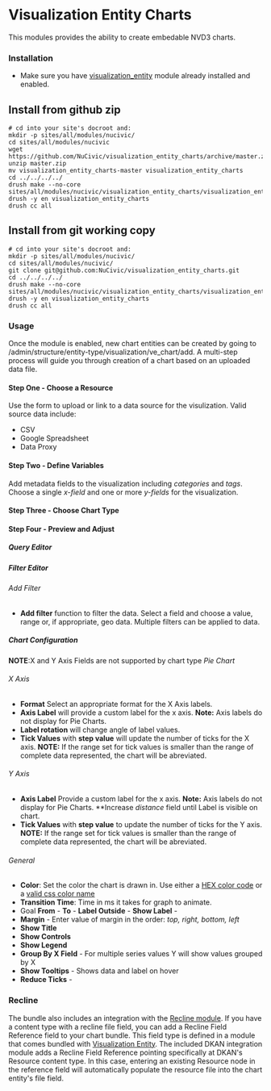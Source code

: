# Visualization Entity Charts
This modules provides the ability to create embedable NVD3 charts.

### Installation 
- Make sure you have [visualization_entity](https://github.com/NuCivic/visualization_entity) module already installed and enabled.

## Install from github zip
```
# cd into your site's docroot and:
mkdir -p sites/all/modules/nucivic/
cd sites/all/modules/nucivic
wget https://github.com/NuCivic/visualization_entity_charts/archive/master.zip
unzip master.zip
mv visualization_entity_charts-master visualization_entity_charts
cd ../../../../
drush make --no-core sites/all/modules/nucivic/visualization_entity_charts/visualization_entity_charts.make
drush -y en visualization_entity_charts
drush cc all
```

## Install from git working copy

```
# cd into your site's docroot and:
mkdir -p sites/all/modules/nucivic/
cd sites/all/modules/nucivic/
git clone git@github.com:NuCivic/visualization_entity_charts.git
cd ../../../../
drush make --no-core sites/all/modules/nucivic/visualization_entity_charts/visualization_entity_charts.make
drush -y en visualization_entity_charts
drush cc all
```

### Usage
Once the module is enabled, new chart entities can be created by going to /admin/structure/entity-type/visualization/ve_chart/add. A multi-step process will guide you through creation of a chart based on an uploaded data file.

#### Step One - Choose a Resource
Use the form to upload or link to a data source for the visulization.
Valid source data include:
* CSV
* Google Spreadsheet
* Data Proxy

#### Step Two - Define Variables
Add metadata fields to the visualization including *categories* and *tags*.
Choose a single *x-field* and one or more *y-fields* for the visualization.

#### Step Three - Choose Chart Type

#### Step Four - Preview and Adjust
##### Query Editor

##### Filter Editor
###### Add Filter
* **Add filter** function to filter the data. Select a field and choose a value, range or, if appropriate, geo data.
Multiple filters can be applied to data.

##### Chart Configuration
**NOTE**:X and Y Axis Fields are not supported by chart type *Pie Chart*
###### X Axis
* **Format** Select an appropriate format for the X Axis labels.
* **Axis Label**  will provide a custom label for the x axis. **Note:** Axis labels do not display for Pie Charts.
* **Label rotation** will change angle of label values.
* **Tick Values** with **step value** will update the number of ticks for the X axis. **NOTE:** If the range set for tick values is smaller than the range of complete data represented, the chart will be abreviated.


###### Y Axis
* **Axis Label** Provide a custom label for the x axis. **Note:** Axis labels do not display for Pie Charts. **Increase *distance* field until Label is visible on chart.
* **Tick Values** with **step value** to update the number of ticks for the Y axis. **NOTE:** If the range set for tick values is smaller than the range of complete data represented, the chart will be abreviated.

###### General
* **Color**: Set the color the chart is drawn in. Use either a [HEX color code](http://www.w3schools.com/tags/ref_colorpicker.asp) or a [valid css color name ](http://www.w3schools.com/cssref/css_colornames.asp)
* **Transition Time**: Time in ms it takes for graph to animate.
* Goal
**From** - 
**To** - 
**Label Outside** - 
**Show Label** - 
* **Margin** - Enter value of margin in the order: *top, right, bottom, left*
* **Show Title**
* **Show Controls**
* **Show Legend**
* **Group By X Field** - For multiple series values Y will show values grouped by X
* **Show Tooltips** - Shows data and label on hover
* **Reduce Ticks** - 

### Recline
The bundle also includes an integration with the [Recline module](https://github.com/NuCivic/recline). If you have a content type with a recline file field, you can add a Recline Field Reference field to your chart bundle. This field type is defined in a module that comes bundled with [Visualization Entity](https://github.com/NuCivic/visualization_entity). The included DKAN integration module adds a Recline Field Reference pointing specifically at DKAN's Resource content type. In this case, entering an existing Resource node in the reference field will automatically populate the resource file into the chart entity's file field.
